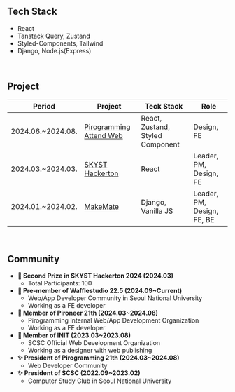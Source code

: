 ## Tech Stack

- React
- Tanstack Query, Zustand
- Styled-Components, Tailwind
- Django, Node.js(Express)

<br />

## Project

| Period | Project | Teck Stack | Role |
| --- | --- | --- | --- |
| 2024.06.~2024.08. | [Pirogramming Attend Web](https://github.com/Pironeer-APP/Pironeer_Attend_Web_Client) | React, Zustand, Styled Component | Design, FE |
| 2024.03.~2024.03. | [SKYST Hackerton](https://github.com/Yeonu-Kim/skyst_gwanaksan) | React | Leader, PM, Design, FE |
| 2024.01.~2024.02. | [MakeMate](https://github.com/Pirogramming-20/MakeMate) | Django, Vanilla JS | Leader, PM, Design, FE, BE |

<br />

## Community

- **🥈 Second Prize in SKYST Hackerton 2024 (2024.03)**
    - Total Participants: 100
- **💼 Pre-member of Wafflestudio 22.5 (2024.09~Current)**
    - Web/App Developer Community in Seoul National University
    - Working as a FE developer
- **💼 Member of Pironeer 21th (2024.03~2024.08)**
    - Pirogramming Internal Web/App Development Organization
    - Working as a FE developer
- **💼 Member of INIT (2023.03~2023.08)**
    - SCSC Official Web Development Organization
    - Working as a designer with web publishing
- **✨ President of Pirogramming 21th (2024.03~2024.08)**
    - Web Developer Community
- **✨ President of SCSC (2022.09~2023.02)**
    - Computer Study Club in Seoul National University
